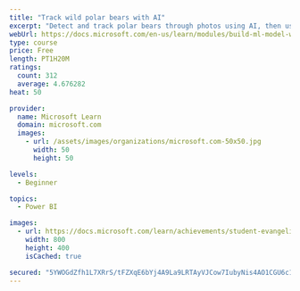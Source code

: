 ```yaml
---
title: "Track wild polar bears with AI"
excerpt: "Detect and track polar bears through photos using AI, then use Power BI to show where polar bears are being spotted."
webUrl: https://docs.microsoft.com/en-us/learn/modules/build-ml-model-with-azure-stream-analytics/
type: course
price: Free
length: PT1H20M
ratings:
  count: 312
  average: 4.676282
heat: 50

provider:
  name: Microsoft Learn
  domain: microsoft.com
  images:
    - url: /assets/images/organizations/microsoft.com-50x50.jpg
      width: 50
      height: 50

levels:
  - Beginner

topics:
  - Power BI

images:
  - url: https://docs.microsoft.com/learn/achievements/student-evangelism/build-ml-model-with-azure-stream-analytics-badge-social.png
    width: 800
    height: 400
    isCached: true

secured: "5YWOGdZfh1L7XRrS/tFZXqE6bYj4A9La9LRTAyVJCow7IubyNis4AO1CGU6c1dFvOvhCH0uu//9k274OY4mXxcZOI17SSfvGYRdOiyRRreB/dH6FswEVegFXWeKThQTYoEEvMjOQuF8PDhyZ4PMNyYYGzJFnKK5OptvKUEreQSNl3N3W33EBCAF49kxabfdsIKFIFX8und94ISjyf5a9z8fuHNdWhMocH8FN7BjJltR2y54LoXOM2IJthiC7CRXU0zaQ7wiNFGPT3hfUBdbo9dWthCnD8w7d+HPBk32o2jdOLKff6BzHX0Md879MyI7FlECd+H95Lq29aEJfU0YiXr7wLomjO5xV+LlMikUt1LHvrrgjP5fWNmDzxrfBBJ5eReTqFc62x2kfgAK4XdMRzPNq+Ze3alGqOPUJWT0bOD4=;7GDIT7+1i+npv67PRGtBOw=="
---
```


